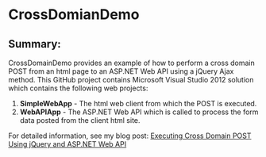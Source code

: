 #  CrossDomianDemo

## Summary:

CrossDomainDemo provides an example of how to perform a cross domain POST from an html page to an ASP.NET Web API using a jQuery Ajax method.  This GitHub project contains Microsoft Visual Studio 2012 solution which contains the following web projects:

1. **SimpleWebApp** - The html web client from which the POST is executed.
2. **WebAPIApp** - The ASP.NET Web API which is called to process the form data posted from the client html site.

For detailed information, see my blog post: [Executing Cross Domain POST Using jQuery and ASP.NET Web API](http://markchouanard.com) 
